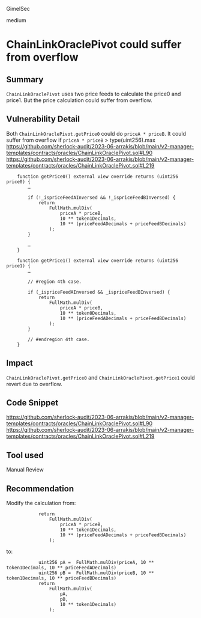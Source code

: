 GimelSec

medium

# ChainLinkOraclePivot could suffer from overflow

## Summary

`ChainLinkOraclePivot` uses two price feeds to calculate the price0 and price1. But the price calculation could suffer from overflow.

## Vulnerability Detail


Both `ChainLinkOraclePivot.getPrice0` could do `priceA * priceB`. It could suffer from overflow if `priceA * priceB` > type(uint256).max
https://github.com/sherlock-audit/2023-06-arrakis/blob/main/v2-manager-templates/contracts/oracles/ChainLinkOraclePivot.sol#L90
https://github.com/sherlock-audit/2023-06-arrakis/blob/main/v2-manager-templates/contracts/oracles/ChainLinkOraclePivot.sol#L219
```solidity
    function getPrice0() external view override returns (uint256 price0) {
        …

        if (!_ispriceFeedAInversed && !_ispriceFeedBInversed) {
            return
                FullMath.mulDiv(
                    priceA * priceB,
                    10 ** token1Decimals,
                    10 ** (priceFeedADecimals + priceFeedBDecimals)
                );
        }

        …
    }

    function getPrice1() external view override returns (uint256 price1) {
        …

        // #region 4th case.

        if (_ispriceFeedAInversed && _ispriceFeedBInversed) {
            return
                FullMath.mulDiv(
                    priceA * priceB,
                    10 ** token0Decimals,
                    10 ** (priceFeedADecimals + priceFeedBDecimals)
                );
        }

        // #endregion 4th case.
    }
```

## Impact

`ChainLinkOraclePivot.getPrice0` and `ChainLinkOraclePivot.getPrice1` could revert due to overflow.

## Code Snippet

https://github.com/sherlock-audit/2023-06-arrakis/blob/main/v2-manager-templates/contracts/oracles/ChainLinkOraclePivot.sol#L90
https://github.com/sherlock-audit/2023-06-arrakis/blob/main/v2-manager-templates/contracts/oracles/ChainLinkOraclePivot.sol#L219


## Tool used

Manual Review

## Recommendation

Modify the calculation from:
```solidity
            return
                FullMath.mulDiv(
                    priceA * priceB,
                    10 ** token1Decimals,
                    10 ** (priceFeedADecimals + priceFeedBDecimals)
                );
```
to:
```solidity
            uint256 pA =  FullMath.mulDiv(priceA, 10 ** token1Decimals, 10 ** priceFeedADecimals)
            uint256 pB =  FullMath.mulDiv(priceB, 10 ** token1Decimals, 10 ** priceFeedBDecimals)
            return
                FullMath.mulDiv(
                    pA,
                    pB,
                    10 ** token1Decimals)
                );
```
